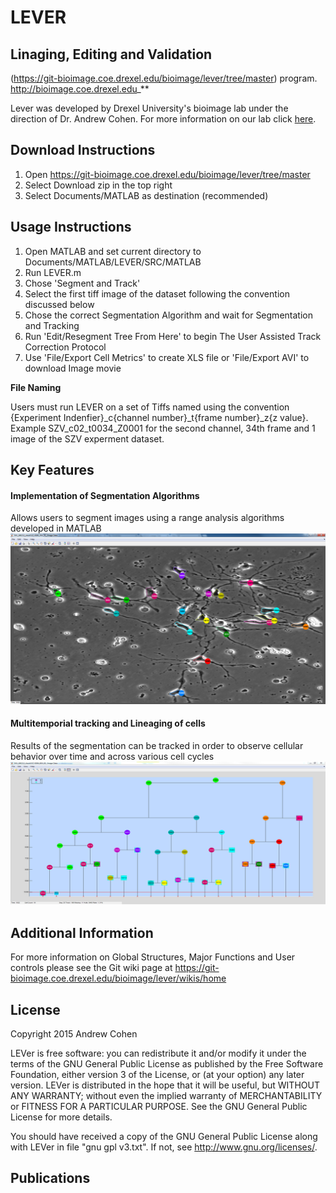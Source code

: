 # **LEVER**
## **Linaging, Editing and Validation**

 (https://git-bioimage.coe.drexel.edu/bioimage/lever/tree/master) program. http://bioimage.coe.drexel.edu_**

Lever was developed by Drexel University's bioimage lab under the direction of Dr. Andrew Cohen. For more information on our lab click [here](http://bioimage.coe.drexel.edu/info/).

## **Download Instructions**

1. Open https://git-bioimage.coe.drexel.edu/bioimage/lever/tree/master
2. Select Download zip in the top right
3. Select Documents/MATLAB as destination (recommended)

## **Usage Instructions**

1. Open MATLAB and set current directory to Documents/MATLAB/LEVER/SRC/MATLAB
2. Run LEVER.m
3. Chose 'Segment and Track'
4. Select the first tiff image of the dataset following the convention discussed below
5. Chose the correct Segmentation Algorithm and wait for Segmentation and Tracking
6. Run 'Edit/Resegment Tree From Here' to begin The User Assisted Track Correction Protocol
7. Use 'File/Export Cell Metrics' to create XLS file or 'File/Export AVI' to download Image movie

**File Naming**

Users must run LEVER on a set of Tiffs named using the convention {Experiment Indenfier}_c{channel number}_t{frame number}_z{z value}.
Example SZV_c02_t0034_Z0001 for the second channel, 34th frame and 1 image of the SZV experment dataset.

## **Key Features**
#### **Implementation of Segmentation Algorithms**
Allows users to segment images using a range analysis algorithms developed in MATLAB
![alt text](MarkDownImages/CellsWindow.png)


#### **Multitemporial tracking and Lineaging of cells**
Results of the segmentation can be tracked in order to observe cellular behavior over time and across various cell cycles
![alt text](MarkDownImages/LineageTree.png)

## **Additional Information**
For more information on Global Structures, Major Functions and User controls please see the Git wiki page at https://git-bioimage.coe.drexel.edu/bioimage/lever/wikis/home

## **License**
Copyright 2015 Andrew Cohen

LEVer is free software: you can redistribute it and/or modify
it under the terms of the GNU General Public License as published by
the Free Software Foundation, either version 3 of the License, or
(at your option) any later version.
LEVer is distributed in the hope that it will be useful,
but WITHOUT ANY WARRANTY; without even the implied warranty of
MERCHANTABILITY or FITNESS FOR A PARTICULAR PURPOSE.  See the
GNU General Public License for more details.

You should have received a copy of the GNU General Public License
along with LEVer in file "gnu gpl v3.txt".  If not, see
<http://www.gnu.org/licenses/>.

## **Publications**
